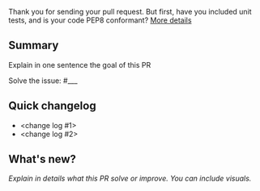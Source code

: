 Thank you for sending your pull request. But first, have you included
unit tests, and is your code PEP8 conformant? [More details](https://github.com/gcarq/freqtrade/blob/develop/CONTRIBUTING.md)

## Summary
Explain in one sentence the goal of this PR

Solve the issue: #___

## Quick changelog

- <change log #1>
- <change log #2>

## What's new?
*Explain in details what this PR solve or improve. You can include visuals.* 
